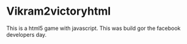 # Vikram2victoryhtml
 
 This is a html5 game with javascript.
This was build gor the facebook developers day.
